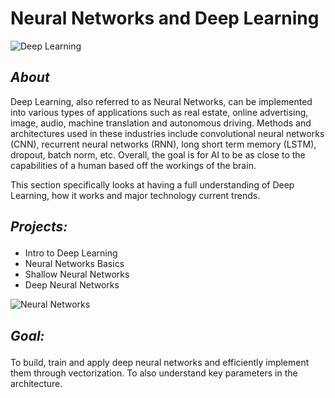 <h1><strong> Neural Networks and Deep Learning </strong></h1>

![Deep Learning](https://thumbor.forbes.com/thumbor/fit-in/1200x0/filters%3Aformat%28jpg%29/https%3A%2F%2Fspecials-images.forbesimg.com%2Fimageserve%2F1132912604%2F0x0.jpg%3FcropX1%3D0%26cropX2%3D3840%26cropY1%3D0%26cropY2%3D2160)

<h2><strong><em> About </em></strong></h2>

<p>Deep Learning, also referred to as Neural Networks, can be implemented into various types of applications such as real estate, online advertising, image, audio,
 machine translation and autonomous driving. Methods and architectures used in these industries include convolutional neural networks (CNN), recurrent neural
 networks (RNN), long short term memory (LSTM), dropout, batch norm, etc. Overall, the goal is for AI to be as close to the capabilities of a human based off
 the workings of the brain. </p>

<p>This section specifically looks at having a full understanding of Deep Learning, how it works and major technology current trends. </p>

<h2><p><strong><em>Projects:</em></strong></p></h2>

<ul>
<li>Intro to Deep Learning</li>
<li>Neural Networks Basics</li>
<li>Shallow Neural Networks</li>
<li>Deep Neural Networks</li>
</ul>

![Neural Networks](https://media.springernature.com/m685/springer-static/image/art%3A10.1038%2Fs41565-020-0722-5/MediaObjects/41565_2020_722_Fig1_HTML.png)
<h2><p><strong><em>Goal:</em></strong></p></h2>

<p>To build, train and apply deep neural networks and efficiently implement them through vectorization. To also understand key parameters in the architecture.</p>
